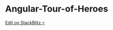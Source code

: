 # Angular-Tour-of-Heroes

[Edit on StackBlitz ⚡️](https://stackblitz.com/edit/angular-dkrrd7-1saq8l)